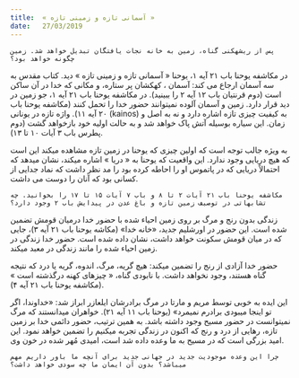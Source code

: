 ```yaml
---
title:  « آسمانی تازه و زمینی تازه »
date:   27/03/2019
---
```


`پس از ریشهکنی گناه، زمین به خانه نجات یافتگان تبدیل خواهد شد. زمین چگونه خواهد بود؟`

در مکاشفه یوحنا باب ۲۱ آیه ۱، یوحنا « آسمانی تازه و زمینی تازه » دید. کتاب مقدس به سه آسمان ارجاع می کند: آسمان ، کهکشان پر ستاره، و مکانی که خدا در آن ساکن است (دوم قرنتیان باب ۱۲ آیه ۲ را ببینید). در مکاشفه یوحنا باب ۲۱ آیه ۱، جو زمین در دید قرار دارد.  زمین و آسمان آلوده نمیتوانند حضور خدا را تحمل کنند (مکاشفه یوحنا باب ۲۰ آیه ۱۱). واژه تازه در یونانی (kainos) به کیفیت چیزی تازه اشاره دارد و نه به اصل و زمان.  این سیاره بوسیله آتش پاک خواهد شد و به حالت اولیه خود بازخواهد گشت (دوم پطرس باب ۳ آیات ۱۰ تا ۱۳).

به ویژه جالب توجه است که اولین چیزی که یوحنا در زمین تازه مشاهده میکند این است که هیچ دریایی وجود ندارد. این واقعیت که یوحنا به « دریا »  اشاره میکند، نشان میدهد که احتمالاً دریایی که در پاتموس او را احاطه کرده بود را مد نظر داشت که نماد جدایی از کسانی بود که آنان را دوست می داشت. 

`مکاشفه یوحنا باب ۲۱ آیات ۲ تا ۸ و باب ۷ آیات ۱۵ تا ۱۷ را بخوانید. چه تشابهاتی در توصیف زمین تازه و باغ عدن در پیدایش باب ۲ وجود دارد؟`

زندگی بدون رنج و مرگ بر روی زمین احیاء شده با حضور خدا درمیان قومش تضمین شده است. این حضور در اورشلیم جدید، «خانه خدا» (مکاشه یوحنا باب ۲۱ آیه ۳)، جایی که در میان قومش سکونت خواهد داشت، نشان داده شده است. حضور خدا زندگی در زمین احیاء شده را مانند زندگی در معبد میکند.

حضور خدا آزادی از رنج را تضمین میکند: هیچ گریه، مرگ، اندوه، گریه یا درد که نتیجه گناه هستند، وجود نخواهد داشت. با نابودی گناه، « چیزهای کهنه درگذشته است » (مکاشفه یوحنا باب ۲۱ آیه ۴).

این ایده به خوبی توسط مریم و مارتا در مرگ برادرشان ایلعازر ابراز شد: «خداوندا، اگر تو اینجا میبودی برادرم نمیمرد» (یوحنا باب ۱۱ آیه ۲۱). خواهران میدانستند که مرگ نمیتوانست در حضور مسیح وجود داشته باشد. به همین ترتیب، حضور دائمی خدا بر زمین تازه، رهایی از درد و رنج که اکنون در زندگی تجربه میکنیم را تضمین خواهد نمود. این امید بزرگی است که در مسیح به ما وعده داده شد است، امیدی مُهر شده در خون وی.

`چرا این وعده موجودیت جدید در جهانی جدید برای آنچه ما باور داریم مهم میباشد؟ بدون آن ایمان ما چه سودی خواهد داشت؟`